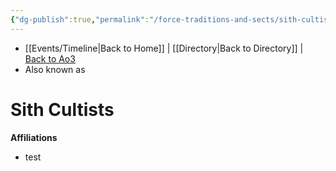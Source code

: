 ```yaml
---
{"dg-publish":true,"permalink":"/force-traditions-and-sects/sith-cultists/","tags":["sith","faction"],"noteIcon":"saber1"}
---
```


- [[Events/Timeline\|Back to Home]] | [[Directory\|Back to Directory]] | [Back to Ao3](https://archiveofourown.org/works/19334440/chapters/45992584)
- Also known as

# Sith Cultists


**Affiliations** 
- test
